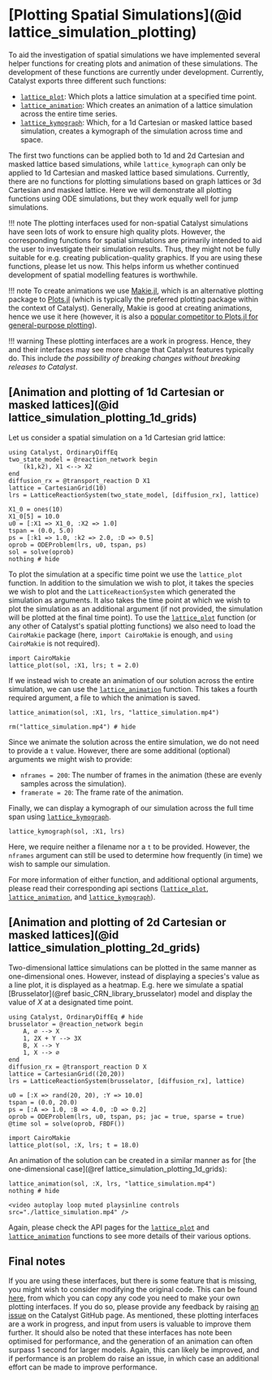 # [Plotting Spatial Simulations](@id lattice_simulation_plotting)

To aid the investigation of spatial simulations we have implemented several helper functions for creating plots and animation of these simulations. The development of these functions are currently under development. Currently, Catalyst exports three different such functions:
- [`lattice_plot`](@ref): Which plots a lattice simulation at a specified time point.
- [`lattice_animation`](@ref): Which creates an animation of a lattice simulation across the entire time series.
- [`lattice_kymograph`](@ref): Which, for a 1d Cartesian or masked lattice based simulation, creates a kymograph of the simulation across time and space.

The first two functions can be applied both to 1d and 2d Cartesian and masked lattice based simulations, while `lattice_kymograph` can only be applied to 1d Cartesian and masked lattice based simulations. Currently, there are no functions for plotting simulations based on graph lattices or 3d Cartesian and masked lattice. Here we will demonstrate all plotting functions using ODE simulations, but they work equally well for jump simulations.

!!! note
    The plotting interfaces used for non-spatial Catalyst simulations have seen lots of work to ensure high quality plots. However, the corresponding functions for spatial simulations are primarily intended to aid the user to investigate their simulation results. Thus, they might not be fully suitable for e.g. creating publication-quality graphics. If you are using these functions, please let us now. This helps inform us whether continued development of spatial modelling features is worthwhile. 

!!! note
    To create animations we use [Makie.jl](https://docs.makie.org/stable/), which is an alternative plotting package to [Plots.jl](https://github.com/JuliaPlots/Plots.jl) (which is typically the preferred plotting package within the context of Catalyst). Generally, Makie is good at creating animations, hence we use it here (however, it is also a [popular competitor to Plots.jl for general-purpose plotting](https://juliapackagecomparisons.github.io/pages/plotting/)). 

!!! warning
    These plotting interfaces are a work in progress. Hence, they and their interfaces may see more change that Catalyst features typically do. This include *the possibility of breaking changes without breaking releases to Catalyst*.

## [Animation and plotting of 1d Cartesian or masked lattices](@id lattice_simulation_plotting_1d_grids)
Let us consider a spatial simulation on a 1d Cartesian grid lattice:
```@example lattice_plotting_1d
using Catalyst, OrdinaryDiffEq
two_state_model = @reaction_network begin
    (k1,k2), X1 <--> X2
end
diffusion_rx = @transport_reaction D X1
lattice = CartesianGrid(10)
lrs = LatticeReactionSystem(two_state_model, [diffusion_rx], lattice)

X1_0 = ones(10)
X1_0[5] = 10.0
u0 = [:X1 => X1_0, :X2 => 1.0]
tspan = (0.0, 5.0)
ps = [:k1 => 1.0, :k2 => 2.0, :D => 0.5]
oprob = ODEProblem(lrs, u0, tspan, ps)
sol = solve(oprob)
nothing # hide
```
To plot the simulation at a specific time point we use the `lattice_plot` function. In addition to the simulation we wish to plot, it takes the species we wish to plot and the `LatticeReactionSystem` which generated the simulation as arguments. It also takes the time point at which we wish to plot the simulation as an additional argument (if not provided, the simulation will be plotted at the final time point). To use the [`lattice_plot`](@ref) function (or any other of Catalyst's spatial plotting functions) we also need to load the `CairoMakie` package (here, `import CairoMakie` is enough, and `using CairoMakie` is not required).
```@example lattice_plotting_1d
import CairoMakie
lattice_plot(sol, :X1, lrs; t = 2.0)
```

If we instead wish to create an animation of our solution across the entire simulation, we can use the [`lattice_animation`](@ref) function. This takes a fourth required argument, a file to which the animation is saved.
```@example lattice_plotting_1d
lattice_animation(sol, :X1, lrs, "lattice_simulation.mp4")
```
```@example lattice_plotting_1d
rm("lattice_simulation.mp4") # hide
```
Since we animate the solution across the entire simulation, we do not need to provide a `t` value. However, there are some additional (optional) arguments we might wish to provide:
- `nframes = 200`: The number of frames in the animation (these are evenly samples across the simulation).
- `framerate = 20`: The frame rate of the animation.

Finally, we can display a kymograph of our simulation across the full time span using [`lattice_kymograph`](@ref).
```@example lattice_plotting_1d
lattice_kymograph(sol, :X1, lrs)
```
Here, we require neither a filename nor a `t` to be provided. However, the `nframes` argument can still be used to determine how frequently (in time) we wish to sample our simulation.

For more information of either function, and additional optional arguments, please read their corresponding api sections ([`lattice_plot`](@ref), [`lattice_animation`](@ref), and [`lattice_kymograph`](@ref)).

## [Animation and plotting of 2d Cartesian or masked lattices](@id lattice_simulation_plotting_2d_grids)
Two-dimensional lattice simulations can be plotted in the same manner as one-dimensional ones. However, instead of displaying a species's value as a line plot, it is displayed as a heatmap. E.g. here we simulate a spatial [Brusselator](@ref basic_CRN_library_brusselator) model and display the value of $X$ at a designated time point.
```@example lattice_plotting_2d
using Catalyst, OrdinaryDiffEq # hide
brusselator = @reaction_network begin
    A, ∅ --> X
    1, 2X + Y --> 3X
    B, X --> Y
    1, X --> ∅
end
diffusion_rx = @transport_reaction D X
lattice = CartesianGrid((20,20))
lrs = LatticeReactionSystem(brusselator, [diffusion_rx], lattice)

u0 = [:X => rand(20, 20), :Y => 10.0]
tspan = (0.0, 20.0)
ps = [:A => 1.0, :B => 4.0, :D => 0.2]
oprob = ODEProblem(lrs, u0, tspan, ps; jac = true, sparse = true)
@time sol = solve(oprob, FBDF())

import CairoMakie
lattice_plot(sol, :X, lrs; t = 18.0)
```

An animation of the solution can be created in a similar manner as for [the one-dimensional case](@ref lattice_simulation_plotting_1d_grids):
```@example lattice_plotting_2d
lattice_animation(sol, :X, lrs, "lattice_simulation.mp4")
nothing # hide
```
```@raw html
<video autoplay loop muted playsinline controls src="./lattice_simulation.mp4" />
```

Again, please check the API pages for the [`lattice_plot`](@ref) and [`lattice_animation`](@ref) functions to see more details of their various options.

## Final notes
If you are using these interfaces, but there is some feature that is missing, you might wish to consider modifying the original code. This can be found [here](https://github.com/SciML/Catalyst.jl/blob/master/ext/CatalystCairoMakieExtension/cairo_makie_extension_spatial_modelling.jl), from which you can copy any code you need to make your own plotting interfaces. If you do so, please provide any feedback by raising [an issue](https://github.com/SciML/Catalyst.jl/issues) on the Catalyst GitHub page. As mentioned, these plotting interfaces are a work in progress, and input from users is valuable to improve them further. It should also be noted that these interfaces has note been optimised for performance, and the generation of an animation can often surpass 1 second for larger models. Again, this can likely be improved, and if performance is an problem do raise an issue, in which case an additional effort can be made to improve performance.

